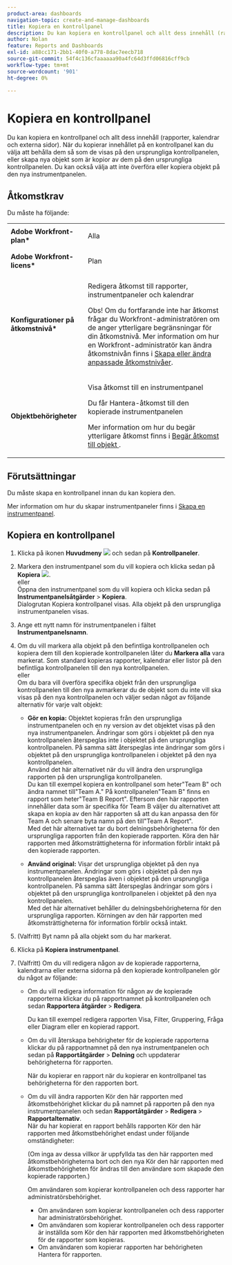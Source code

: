 ```yaml
---
product-area: dashboards
navigation-topic: create-and-manage-dashboards
title: Kopiera en kontrollpanel
description: Du kan kopiera en kontrollpanel och allt dess innehåll (rapporter, kalendrar och externa sidor). När du kopierar innehållet på en kontrollpanel kan du välja att behålla dem så som de visas på den ursprungliga kontrollpanelen, eller skapa nya objekt som är kopior av dem på den ursprungliga kontrollpanelen. Du kan också välja att inte överföra eller kopiera objekt på den nya instrumentpanelen.
author: Nolan
feature: Reports and Dashboards
exl-id: a88cc171-2bb1-40f0-a778-8dac7eecb718
source-git-commit: 54f4c136cfaaaaaa90a4fc64d3ffd06816cff9cb
workflow-type: tm+mt
source-wordcount: '901'
ht-degree: 0%

---
```


# Kopiera en kontrollpanel

Du kan kopiera en kontrollpanel och allt dess innehåll (rapporter, kalendrar och externa sidor). När du kopierar innehållet på en kontrollpanel kan du välja att behålla dem så som de visas på den ursprungliga kontrollpanelen, eller skapa nya objekt som är kopior av dem på den ursprungliga kontrollpanelen. Du kan också välja att inte överföra eller kopiera objekt på den nya instrumentpanelen.

## Åtkomstkrav

Du måste ha följande:

<table style="table-layout:auto"> 
 <col> 
 <col> 
 <tbody> 
  <tr> 
   <td role="rowheader"><strong>Adobe Workfront-plan*</strong></td> 
   <td> <p>Alla</p> </td> 
  </tr> 
  <tr> 
   <td role="rowheader"><strong>Adobe Workfront-licens*</strong></td> 
   <td> <p>Plan </p> </td> 
  </tr> 
  <tr> 
   <td role="rowheader"><strong>Konfigurationer på åtkomstnivå*</strong></td> 
   <td> <p>Redigera åtkomst till rapporter, instrumentpaneler och kalendrar</p> <p>Obs! Om du fortfarande inte har åtkomst frågar du Workfront-administratören om de anger ytterligare begränsningar för din åtkomstnivå. Mer information om hur en Workfront-administratör kan ändra åtkomstnivån finns i <a href="../../../administration-and-setup/add-users/configure-and-grant-access/create-modify-access-levels.md" class="MCXref xref">Skapa eller ändra anpassade åtkomstnivåer</a>.</p> </td> 
  </tr> 
  <tr> 
   <td role="rowheader"><strong>Objektbehörigheter</strong></td> 
   <td> <p>Visa åtkomst till en instrumentpanel</p> <p>Du får Hantera-åtkomst till den kopierade instrumentpanelen</p> <p>Mer information om hur du begär ytterligare åtkomst finns i <a href="../../../workfront-basics/grant-and-request-access-to-objects/request-access.md" class="MCXref xref">Begär åtkomst till objekt </a>.</p> </td> 
  </tr> 
 </tbody> 
</table>

## Förutsättningar

Du måste skapa en kontrollpanel innan du kan kopiera den.

Mer information om hur du skapar instrumentpaneler finns i [Skapa en instrumentpanel](../../../reports-and-dashboards/dashboards/creating-and-managing-dashboards/create-dashboard.md).

## Kopiera en kontrollpanel

1. Klicka på ikonen **Huvudmeny** ![](assets/main-menu-icon.png) och sedan på **Kontrollpaneler**.

1. Markera den instrumentpanel som du vill kopiera och klicka sedan på **Kopiera** ![](assets/copy-icon.png).\
   eller\
   Öppna den instrumentpanel som du vill kopiera och klicka sedan på **Instrumentpanelsåtgärder** > **Kopiera**.\
   Dialogrutan Kopiera kontrollpanel visas. Alla objekt på den ursprungliga instrumentpanelen visas.

1. Ange ett nytt namn för instrumentpanelen i fältet **Instrumentpanelsnamn**.
1. Om du vill markera alla objekt på den befintliga kontrollpanelen och kopiera dem till den kopierade kontrollpanelen låter du **Markera alla** vara markerat. Som standard kopieras rapporter, kalendrar eller listor på den befintliga kontrollpanelen till den nya kontrollpanelen.\
   eller\
   Om du bara vill överföra specifika objekt från den ursprungliga kontrollpanelen till den nya avmarkerar du de objekt som du inte vill ska visas på den nya kontrollpanelen och väljer sedan något av följande alternativ för varje valt objekt:

   * **Gör en kopia:** Objektet kopieras från den ursprungliga instrumentpanelen och en ny version av det objektet visas på den nya instrumentpanelen. Ändringar som görs i objektet på den nya kontrollpanelen återspeglas inte i objektet på den ursprungliga kontrollpanelen. På samma sätt återspeglas inte ändringar som görs i objektet på den ursprungliga kontrollpanelen i objektet på den nya kontrollpanelen.\
     Använd det här alternativet när du vill ändra den ursprungliga rapporten på den ursprungliga kontrollpanelen.\
     Du kan till exempel kopiera en kontrollpanel som heter&quot;Team B&quot; och ändra namnet till&quot;Team A.&quot; På kontrollpanelen&quot;Team B&quot; finns en rapport som heter&quot;Team B Report&quot;. Eftersom den här rapporten innehåller data som är specifika för Team B väljer du alternativet att skapa en kopia av den här rapporten så att du kan anpassa den för Team A och senare byta namn på den till&quot;Team A Report&quot;.\
     Med det här alternativet tar du bort delningsbehörigheterna för den ursprungliga rapporten från den kopierade rapporten. Köra den här rapporten med åtkomsträttigheterna för information förblir intakt på den kopierade rapporten.

   * **Använd original:** Visar det ursprungliga objektet på den nya instrumentpanelen. Ändringar som görs i objektet på den nya kontrollpanelen återspeglas även i objektet på den ursprungliga kontrollpanelen. På samma sätt återspeglas ändringar som görs i objektet på den ursprungliga kontrollpanelen i objektet på den nya kontrollpanelen.\
     Med det här alternativet behåller du delningsbehörigheterna för den ursprungliga rapporten. Körningen av den här rapporten med åtkomsträttigheterna för information förblir också intakt.

1. (Valfritt) Byt namn på alla objekt som du har markerat.
1. Klicka på **Kopiera instrumentpanel**.
1. (Valfritt) Om du vill redigera någon av de kopierade rapporterna, kalendrarna eller externa sidorna på den kopierade kontrollpanelen gör du något av följande:

   * Om du vill redigera information för någon av de kopierade rapporterna klickar du på rapportnamnet på kontrollpanelen och sedan **Rapportera åtgärder** > **Redigera**.

     Du kan till exempel redigera rapporten Visa, Filter, Gruppering, Fråga eller Diagram eller en kopierad rapport.

   * Om du vill återskapa behörigheter för de kopierade rapporterna klickar du på rapportnamnet på den nya instrumentpanelen och sedan på **Rapportåtgärder** > **Delning** och uppdaterar behörigheterna för rapporten.

     När du kopierar en rapport när du kopierar en kontrollpanel tas behörigheterna för den rapporten bort.

   * Om du vill ändra rapporten Kör den här rapporten med åtkomstbehörighet klickar du på namnet på rapporten på den nya instrumentpanelen och sedan **Rapportåtgärder** > **Redigera** > **Rapportalternativ**.\
     När du har kopierat en rapport behålls rapporten Kör den här rapporten med åtkomstbehörighet endast under följande omständigheter:

     (Om inga av dessa villkor är uppfyllda tas den här rapporten med åtkomstbehörigheterna bort och den nya Kör den här rapporten med åtkomstbehörigheten för ändras till den användare som skapade den kopierade rapporten.)

     Om användaren som kopierar kontrollpanelen och dess rapporter har administratörsbehörighet.

      * Om användaren som kopierar kontrollpanelen och dess rapporter har administratörsbehörighet.
      * Om användaren som kopierar kontrollpanelen och dess rapporter är inställda som Kör den här rapporten med åtkomstbehörigheten för de rapporter som kopieras.
      * Om användaren som kopierar rapporten har behörigheten Hantera för rapporten.
